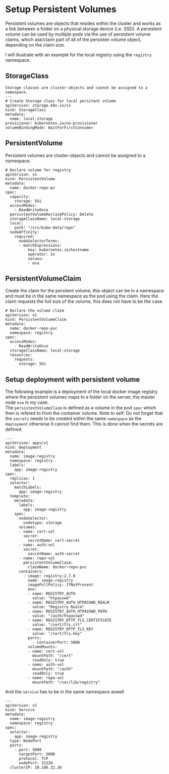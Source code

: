 # Setup Persistent Volumes
Persistent volumes are objects that resides within the cluster and works as a link between a folder on a physical storage device (i.e. SSD).
A persistent volume can be used by multiple pods via the use of persistem volume claims, which ask/claim part of all of the persisten volume object, depending on the claim size.

I will illustrate with an example for the local registry using the `registry` namespace.
## StorageClass
```
Storage classes are cluster-objects and cannot be assigned to a namespace.
---
# Create Storage class for local persitent volume
apiVersion: storage.k8s.io/v1
kind: StorageClass
metadata:
  name: local-storage
provisioner: kubernetes.io/no-provisioner
volumeBindingMode: WaitForFirstConsumer
```
## PersistentVolume
Persistent volumes are cluster-objects and cannot be assigned to a namespace.
```
# Declare volume for registry
apiVersion: v1
kind: PersistentVolume
metadata:
  name: docker-repo-pv
spec:
  capacity:
    storage: 5Gi
  accessModes:
    - ReadWriteOnce
  persistentVolumeReclaimPolicy: Delete
  storageClassName: local-storage
  local:
    path: "/srv/kube-data/repo"
  nodeAffinity:
    required:
      nodeSelectorTerms:
      - matchExpressions:
        - key: kubernetes.io/hostname
          operator: In
          values:
          - eva
```

## PersistentVolumeClaim
Create the claim for the persitent volume, this object can be in a namespace and must be in the same namespace as the pod using the claim.
Here the claim requests the full size of the volume, this does not have to be the case.
```
# Declare the volume claim
apiVersion: v1
kind: PersistentVolumeClaim
metadata:
  name: docker-repo-pvc
  namespace: registry
spec:
  accessModes:
    - ReadWriteOnce
  storageClassName: local-storage
  resources:
    requests:
      storage: 5Gi
```
## Setup deployment with persistent volume

The following example is a deployment of the local docker image registry where the persistent volumes maps to a folder on the server, the master node `eva` in my case.\
The `persistentVolumeClaim` is defined as a volume in the pod `spec` which then is refered to from the container volume.
Note to self: Do not forget that the `secrets` needs to be created within the same `namespace` as the `deployment` otherwise it cannot find them. This is done when the secrets are defined.

```
---
apiVersion: apps/v1
kind: Deployment
metadata:
  name: image-registry
  namespace: registry
  labels:
    app: image-registry
spec:
  replicas: 1
  selector:
    matchLabels:
      app: image-registry
  template:
    metadata:
      labels:
        app: image-registry
    spec:
      nodeSelector:
        nodetype: storage
      volumes:
      - name: cert-vol
        secret:
          secretName: cert-secret
      - name: auth-vol
        secret:
          secretName: auth-secret
      - name: repo-vol
        persistentVolumeClaim:
          claimName: docker-repo-pvc
      containers:
        - image: registry:2.7.0
          name: image-registry
          imagePullPolicy: IfNotPresent
          env:
          - name: REGISTRY_AUTH
            value: "htpasswd"
          - name: REGISTRY_AUTH_HTPASSWD_REALM
            value: "Registry Realm"
          - name: REGISTRY_AUTH_HTPASSWD_PATH
            value: "/auth/htpasswd"
          - name: REGISTRY_HTTP_TLS_CERTIFICATE
            value: "/cert/tls.crt"
          - name: REGISTRY_HTTP_TLS_KEY
            value: "/cert/tls.key"
          ports:
            - containerPort: 5000
          volumeMounts:
          - name: cert-vol
            mountPath: "/cert"
            readOnly: true
          - name: auth-vol
            mountPath: "/auth"
            readOnly: true
          - name: repo-vol
            mountPath: "/var/lib/registry"
```

And the `service` has to be in the same namespace aswell

```
---
apiVersion: v1
kind: Service
metadata:
  name: image-registry
  namespace: registry
spec:
  selector:
    app: image-registry
  type: NodePort
  ports:
    - port: 5000
      targetPort: 5000
      protocol: TCP
      nodePort: 31320
  clusterIP: 10.106.32.26
```
